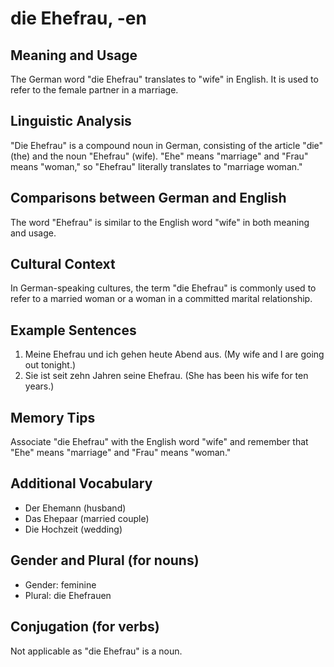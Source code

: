 # die Ehefrau, -en
## Meaning and Usage
The German word "die Ehefrau" translates to "wife" in English. It is used to refer to the female partner in a marriage.

## Linguistic Analysis
"Die Ehefrau" is a compound noun in German, consisting of the article "die" (the) and the noun "Ehefrau" (wife). "Ehe" means "marriage" and "Frau" means "woman," so "Ehefrau" literally translates to "marriage woman."

## Comparisons between German and English
The word "Ehefrau" is similar to the English word "wife" in both meaning and usage.

## Cultural Context
In German-speaking cultures, the term "die Ehefrau" is commonly used to refer to a married woman or a woman in a committed marital relationship.

## Example Sentences
1. Meine Ehefrau und ich gehen heute Abend aus. (My wife and I are going out tonight.)
2. Sie ist seit zehn Jahren seine Ehefrau. (She has been his wife for ten years.)

## Memory Tips
Associate "die Ehefrau" with the English word "wife" and remember that "Ehe" means "marriage" and "Frau" means "woman."

## Additional Vocabulary
- Der Ehemann (husband)
- Das Ehepaar (married couple)
- Die Hochzeit (wedding)

## Gender and Plural (for nouns)
- Gender: feminine
- Plural: die Ehefrauen

## Conjugation (for verbs)
Not applicable as "die Ehefrau" is a noun.